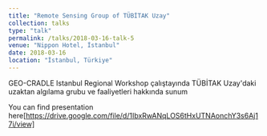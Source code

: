 ```yaml
---
title: "Remote Sensing Group of TÜBİTAK Uzay"
collection: talks
type: "talk"
permalink: /talks/2018-03-16-talk-5
venue: "Nippon Hotel, İstanbul"
date: 2018-03-16
location: "İstanbul, Türkiye"
---
```


GEO-CRADLE Istanbul Regional Workshop çalıştayında TÜBİTAK Uzay'daki uzaktan algılama grubu ve faaliyetleri hakkında sunum

You can find presentation here[https://drive.google.com/file/d/1IbxRwANqLOS6tHxUTNAonchY3s6Aj17i/view]
